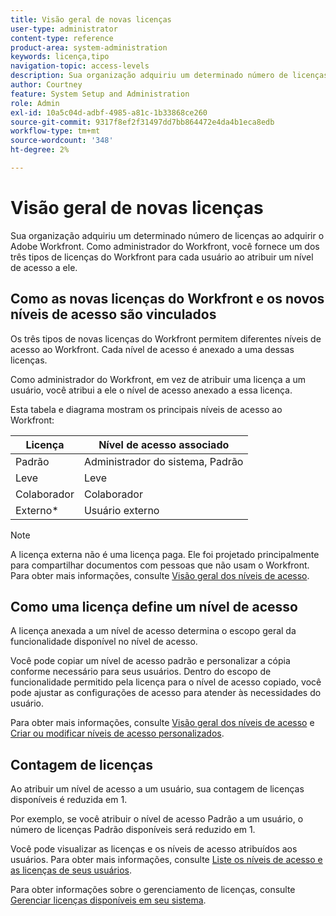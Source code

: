 ```yaml
---
title: Visão geral de novas licenças
user-type: administrator
content-type: reference
product-area: system-administration
keywords: licença,tipo
navigation-topic: access-levels
description: Sua organização adquiriu um determinado número de licenças ao adquirir o Adobe Workfront. Como administrador do Workfront, você fornece um dos três tipos de novas licenças do Workfront para cada usuário ao atribuir um nível de acesso a ele.
author: Courtney
feature: System Setup and Administration
role: Admin
exl-id: 10a5c04d-adbf-4985-a81c-1b33868ce260
source-git-commit: 9317f8ef2f31497dd7bb864472e4da4b1eca8edb
workflow-type: tm+mt
source-wordcount: '348'
ht-degree: 2%

---
```


# Visão geral de novas licenças

Sua organização adquiriu um determinado número de licenças ao adquirir o Adobe Workfront. Como administrador do Workfront, você fornece um dos três tipos de licenças do Workfront para cada usuário ao atribuir um nível de acesso a ele.

## Como as novas licenças do Workfront e os novos níveis de acesso são vinculados

Os três tipos de novas licenças do Workfront permitem diferentes níveis de acesso ao Workfront. Cada nível de acesso é anexado a uma dessas licenças.

Como administrador do Workfront, em vez de atribuir uma licença a um usuário, você atribui a ele o nível de acesso anexado a essa licença.

Esta tabela e diagrama mostram os principais níveis de acesso ao Workfront:

| Licença | Nível de acesso associado |
|--- |--- |
| Padrão | Administrador do sistema, Padrão |
| Leve | Leve |
| Colaborador | Colaborador |
| Externo* | Usuário externo |

>[!NOTE]
>
>A licença externa não é uma licença paga. Ele foi projetado principalmente para compartilhar documentos com pessoas que não usam o Workfront. Para obter mais informações, consulte [Visão geral dos níveis de acesso](/help/quicksilver/administration-and-setup/add-users/how-access-levels-work/access-level-overview.md).

## Como uma licença define um nível de acesso

A licença anexada a um nível de acesso determina o escopo geral da funcionalidade disponível no nível de acesso.

Você pode copiar um nível de acesso padrão e personalizar a cópia conforme necessário para seus usuários. Dentro do escopo de funcionalidade permitido pela licença para o nível de acesso copiado, você pode ajustar as configurações de acesso para atender às necessidades do usuário.

Para obter mais informações, consulte [Visão geral dos níveis de acesso](/help/quicksilver/administration-and-setup/add-users/how-access-levels-work/access-level-overview.md) e [Criar ou modificar níveis de acesso personalizados](/help/quicksilver/administration-and-setup/add-users/configure-and-grant-access/create-modify-access-levels.md).

## Contagem de licenças

Ao atribuir um nível de acesso a um usuário, sua contagem de licenças disponíveis é reduzida em 1.

Por exemplo, se você atribuir o nível de acesso Padrão a um usuário, o número de licenças Padrão disponíveis será reduzido em 1.

Você pode visualizar as licenças e os níveis de acesso atribuídos aos usuários. Para obter mais informações, consulte [Liste os níveis de acesso e as licenças de seus usuários](../../../administration-and-setup/add-users/access-levels-and-object-permissions/list-access-levels-and-licenses-for-your-users.md).<!-- MAY NEED NEW LINK -->

Para obter informações sobre o gerenciamento de licenças, consulte [Gerenciar licenças disponíveis em seu sistema](../../../administration-and-setup/get-started-wf-administration/manage-available-licenses-in-your-system.md).<!-- MAY NEED NEW LINK -->
